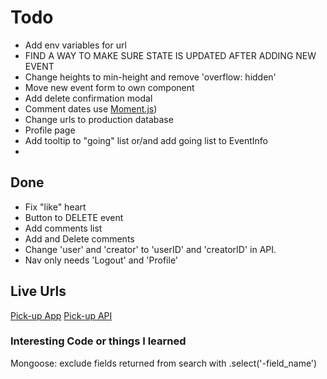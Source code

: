 # Todo
- Add env variables for url
- FIND A WAY TO MAKE SURE STATE IS UPDATED AFTER ADDING NEW EVENT
- Change heights to min-height and remove 'overflow: hidden'
- Move new event form to own component
- Add delete confirmation modal
- Comment dates use [Moment.js](https://momentjs.com/))
- Change urls to production database
- Profile page
- Add tooltip to "going" list or/and add going list to EventInfo
- 

## Done
- Fix "like" heart
- Button to DELETE event
- Add comments list
- Add and Delete comments
- Change 'user' and 'creator' to 'userID' and 'creatorID' in API.
- Nav only needs 'Logout' and 'Profile'


## Live Urls
[Pick-up App](http://www.keithrodriguez.me/pickup-client/)
[Pick-up API](https://pick-up-api.herokuapp.com)

### Interesting Code or things I learned
Mongoose: exclude fields returned from search with .select('-field_name')

